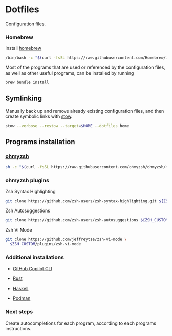 # Dotfiles

Configuration files.

### Homebrew

Install [homebrew](https://brew.sh/)

```bash
/bin/bash -c "$(curl -fsSL https://raw.githubusercontent.com/Homebrew/install/HEAD/install.sh)"
```

Most of the programs that are used or referenced by the configuration files,
as well as other useful programs, can be installed by running

```bash
brew bundle install
```

## Symlinking

Manually back up and remove already existing configuration files,
and then create symbolic links with [stow](https://www.gnu.org/software/stow/).

```bash
stow --verbose --restow --target=$HOME --dotfiles home
```

## Programs installation

### [ohmyzsh](https://ohmyz.sh/#install)

```bash
sh -c "$(curl -fsSL https://raw.githubusercontent.com/ohmyzsh/ohmyzsh/master/tools/install.sh)"
```

### ohmyzsh plugins

Zsh Syntax Highlighting

```bash
git clone https://github.com/zsh-users/zsh-syntax-highlighting.git ${ZSH_CUSTOM:-~/.oh-my-zsh/custom}/plugins/zsh-syntax-highlighting
```

Zsh Autosuggestions

```bash
git clone https://github.com/zsh-users/zsh-autosuggestions ${ZSH_CUSTOM:-~/.oh-my-zsh/custom}/plugins/zsh-autosuggestions
```

Zsh Vi Mode

```bash
git clone https://github.com/jeffreytse/zsh-vi-mode \
  $ZSH_CUSTOM/plugins/zsh-vi-mode
```

### Additional installations

- [GitHub Copilot CLI](https://docs.github.com/en/copilot/using-github-copilot/using-github-copilot-in-the-command-line)
- [Rust](https://www.rust-lang.org/tools/install)

- [Haskell](https://www.haskell.org/ghcup/)

- [Podman](https://podman.io/docs/installation)

### Next steps

Create autocompletions for each program, according to each programs instructions.
